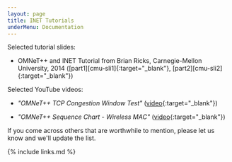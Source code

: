 ```yaml
---
layout: page
title: INET Tutorials
underMenu: Documentation
---
```


Selected tutorial slides:

* OMNeT++ and INET Tutorial from Brian Ricks, Carnegie-Mellon University, 2014
  ([part1][cmu-sli1]{:target="_blank"}, [part2][cmu-sli2]{:target="_blank"})

Selected YouTube videos:

* *"OMNeT++ TCP Congestion Window Test"* ([video](http://www.youtube.com/watch?v=m2n5vZQ4030){:target="_blank"})

* *"OMNeT++ Sequence Chart - Wireless MAC"* ([video](http://www.youtube.com/watch?v=9yZZFgwl4Ns){:target="_blank"})

If you come across others that are worthwhile to mention, please let us
know and we'll update the list.

{% include links.md %}

